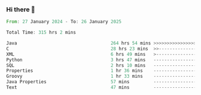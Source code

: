 ### Hi there 👋

<!--
**luoxuanzao/luoxuanzao** is a ✨ _special_ ✨ repository because its `README.md` (this file) appears on your GitHub profile.

Here are some ideas to get you started:

- 🔭 I’m currently working on ...
- 🌱 I’m currently learning ...
- 👯 I’m looking to collaborate on ...
- 🤔 I’m looking for help with ...
- 💬 Ask me about ...
- 📫 How to reach me: ...
- 😄 Pronouns: ...
- ⚡ Fun fact: ...
-->

<!--START_SECTION:waka-->

```rust
From: 27 January 2024 - To: 26 January 2025

Total Time: 315 hrs 2 mins

Java                                   264 hrs 54 mins >>>>>>>>>>>>>>>>>>>>>----   84.06 %
C                                      28 hrs 23 mins  >>-----------------------   09.01 %
XML                                    6 hrs 49 mins   >------------------------   02.17 %
Python                                 3 hrs 47 mins   -------------------------   01.20 %
SQL                                    2 hrs 10 mins   -------------------------   00.69 %
Properties                             1 hr 36 mins    -------------------------   00.51 %
Groovy                                 1 hr 33 mins    -------------------------   00.50 %
Java Properties                        57 mins         -------------------------   00.30 %
Text                                   47 mins         -------------------------   00.25 %
```

<!--END_SECTION:waka-->